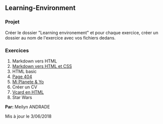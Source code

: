 ## Learning-Environment

### Projet
Créer le dossier "Learning environement" et pour chaque exercice, créer un dossier au nom de l'exercice avec vos fichiers dedans.


### Exercices

1. Markdown vers HTML
2. [Markdown vers HTML et CSS](https://meilyn.github.io/HTML-CSS/markdown-vers-HTML/)
3. HTML basic
4. [Page 404](https://meilyn.github.io/HTML-CSS/404/)
5. [Mi Planete & Yo](https://meilyn.github.io/HTML-CSS/Association/)
5. Créer un CV
6. [Vcard en HTML](https://meilyn.github.io/Vcard/)
7. Star Wars


**Par:** Meilyn ANDRADE


Mis à jour le 3/06/2018
